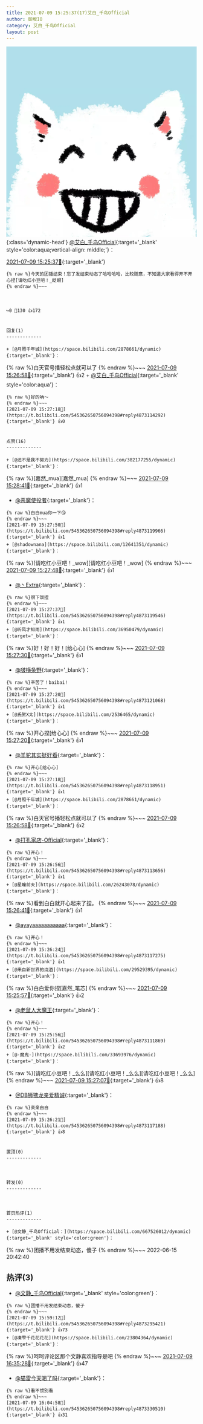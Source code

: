 ```yaml
---
title: 2021-07-09 15:25:37(17)艾白_千鸟Official
author: 御坂IO
category: 艾白_千鸟Official
layout: post
---
```


![img](/images/9ae8b9445fd0665cc014d9080156a45271be73c6.jpg){:class='dynamic-head'}
[@艾白_千鸟Official](https://space.bilibili.com/334537711/dynamic){:target='_blank' style='color:aqua;vertical-align: middle;'}：

[2021-07-09 15:25:37🔗](https://t.bilibili.com/545362650756094398){:target='_blank'}

~~~
{% raw %}今天的团播结束！忘了发结束动态了哈哈哈哈，比较随意，不知道大家看得开不开心捏[请吃红小豆吧！_眨眼]
{% endraw %}~~~



↪️0 💬130 👍172


回复(1)
-------------

+ [@月照千年城](https://space.bilibili.com/2878661/dynamic){:target='_blank'}：
~~~
{% raw %}白天官号播轻松点就可以了
{% endraw %}~~~
[2021-07-09 15:26:58🔗](https://t.bilibili.com/545362650756094398#reply4873118351){:target='_blank'} 👍2
    + [@艾白_千鸟Official](https://space.bilibili.com/334537711/dynamic){:target='_blank' style='color:aqua'}：
~~~
{% raw %}好的呐～
{% endraw %}~~~
[2021-07-09 15:27:18🔗](https://t.bilibili.com/545362650756094398#reply4873114292){:target='_blank'} 👍0


点赞(16)
-------------

+ [@还不是我不努力](https://space.bilibili.com/382177255/dynamic){:target='_blank'}：
~~~
{% raw %}[嘉然_mua][嘉然_mua]
{% endraw %}~~~
[2021-07-09 15:28:41🔗](https://t.bilibili.com/545362650756094398#reply4873126769){:target='_blank'} 👍1
+ [@恶魔使役者](https://space.bilibili.com/14147883/dynamic){:target='_blank'}：
~~~
{% raw %}白白mua你一下😘
{% endraw %}~~~
[2021-07-09 15:27:50🔗](https://t.bilibili.com/545362650756094398#reply4873119966){:target='_blank'} 👍1
+ [@shadownana](https://space.bilibili.com/12641351/dynamic){:target='_blank'}：
~~~
{% raw %}[请吃红小豆吧！_wow][请吃红小豆吧！_wow]
{% endraw %}~~~
[2021-07-09 15:27:48🔗](https://t.bilibili.com/545362650756094398#reply4873119914){:target='_blank'} 👍1
+ [@丶Extra](https://space.bilibili.com/13196071/dynamic){:target='_blank'}：
~~~
{% raw %}很下饭捏
{% endraw %}~~~
[2021-07-09 15:27:37🔗](https://t.bilibili.com/545362650756094398#reply4873119546){:target='_blank'} 👍1
+ [@听风才知雨](https://space.bilibili.com/36950479/dynamic){:target='_blank'}：
~~~
{% raw %}好！好！好！[给心心]
{% endraw %}~~~
[2021-07-09 15:27:30🔗](https://t.bilibili.com/545362650756094398#reply4873119316){:target='_blank'} 👍1
+ [@啵横条野](https://space.bilibili.com/3868285/dynamic){:target='_blank'}：
~~~
{% raw %}辛苦了！baibai!
{% endraw %}~~~
[2021-07-09 15:27:20🔗](https://t.bilibili.com/545362650756094398#reply4873121068){:target='_blank'} 👍1
+ [@氏贺X太](https://space.bilibili.com/2536465/dynamic){:target='_blank'}：
~~~
{% raw %}开心捏[给心心]
{% endraw %}~~~
[2021-07-09 15:27:20🔗](https://t.bilibili.com/545362650756094398#reply4873121037){:target='_blank'} 👍1
+ [@羊驼其实挺好看](https://space.bilibili.com/209274544/dynamic){:target='_blank'}：
~~~
{% raw %}开心[给心心]
{% endraw %}~~~
[2021-07-09 15:27:18🔗](https://t.bilibili.com/545362650756094398#reply4873118951){:target='_blank'} 👍1
+ [@月照千年城](https://space.bilibili.com/2878661/dynamic){:target='_blank'}：
~~~
{% raw %}白天官号播轻松点就可以了
{% endraw %}~~~
[2021-07-09 15:26:58🔗](https://t.bilibili.com/545362650756094398#reply4873118351){:target='_blank'} 👍2
+ [@打孔家店-Official](https://space.bilibili.com/359963894/dynamic){:target='_blank'}：
~~~
{% raw %}开心！
{% endraw %}~~~
[2021-07-09 15:26:56🔗](https://t.bilibili.com/545362650756094398#reply4873113656){:target='_blank'} 👍1
+ [@星瞳前夫](https://space.bilibili.com/26243078/dynamic){:target='_blank'}：
~~~
{% raw %}看到白白就开心起来了捏。
{% endraw %}~~~
[2021-07-09 15:26:41🔗](https://t.bilibili.com/545362650756094398#reply4873109790){:target='_blank'} 👍1
+ [@ayayaaaaaaaaaaa](https://space.bilibili.com/28568506/dynamic){:target='_blank'}：
~~~
{% raw %}开心！
{% endraw %}~~~
[2021-07-09 15:26:24🔗](https://t.bilibili.com/545362650756094398#reply4873117275){:target='_blank'} 👍1
+ [@来自新世界的烧酒](https://space.bilibili.com/29529395/dynamic){:target='_blank'}：
~~~
{% raw %}白白爱你捏[嘉然_笔芯]
{% endraw %}~~~
[2021-07-09 15:25:57🔗](https://t.bilibili.com/545362650756094398#reply4873116460){:target='_blank'} 👍2
+ [@老鼠人大魔王](https://space.bilibili.com/5520542/dynamic){:target='_blank'}：
~~~
{% raw %}开心！
{% endraw %}~~~
[2021-07-09 15:25:56🔗](https://t.bilibili.com/545362650756094398#reply4873111869){:target='_blank'} 👍2
+ [@-魔鬼-](https://space.bilibili.com/33693976/dynamic){:target='_blank'}：
~~~
{% raw %}[请吃红小豆吧！_么么][请吃红小豆吧！_么么][请吃红小豆吧！_么么]
{% endraw %}~~~
[2021-07-09 15:27:07🔗](https://t.bilibili.com/545362650756094398#reply4873118628){:target='_blank'} 👍8
+ [@DB狮狒龙亲爱精诚](https://space.bilibili.com/24207037/dynamic){:target='_blank'}：
~~~
{% raw %}亲亲白白
{% endraw %}~~~
[2021-07-09 15:26:21🔗](https://t.bilibili.com/545362650756094398#reply4873117188){:target='_blank'} 👍8


置顶(0)
-------------



转发(0)
-------------



首页热评(1)
-------------

+ [@文静_千鸟Official：](https://space.bilibili.com/667526012/dynamic){:target='_blank' style='color:green'}：
~~~
{% raw %}团播不用发结束动态，傻子
{% endraw %}~~~
2022-06-15 20:42:40


热评(3)
-------------

+ [@文静_千鸟Official](https://space.bilibili.com/667526012/dynamic){:target='_blank' style='color:green'}：
~~~
{% raw %}团播不用发结束动态，傻子
{% endraw %}~~~
[2021-07-09 15:59:12🔗](https://t.bilibili.com/545362650756094398#reply4873295421){:target='_blank'} 👍73
+ [@凑雫千花花花花](https://space.bilibili.com/23804364/dynamic){:target='_blank'}：
~~~
{% raw %}呵呵评论区那个文静喜欢指导是吧
{% endraw %}~~~
[2021-07-09 16:35:28🔗](https://t.bilibili.com/545362650756094398#reply4873496406){:target='_blank'} 👍47
+ [@猫雷今天喝了吗](https://space.bilibili.com/21460891/dynamic){:target='_blank'}：
~~~
{% raw %}看不惯别看
{% endraw %}~~~
[2021-07-09 16:04:58🔗](https://t.bilibili.com/545362650756094398#reply4873330510){:target='_blank'} 👍31



